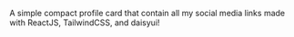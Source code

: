 A simple compact profile card that contain all my social media links made with ReactJS, TailwindCSS, and daisyui!
